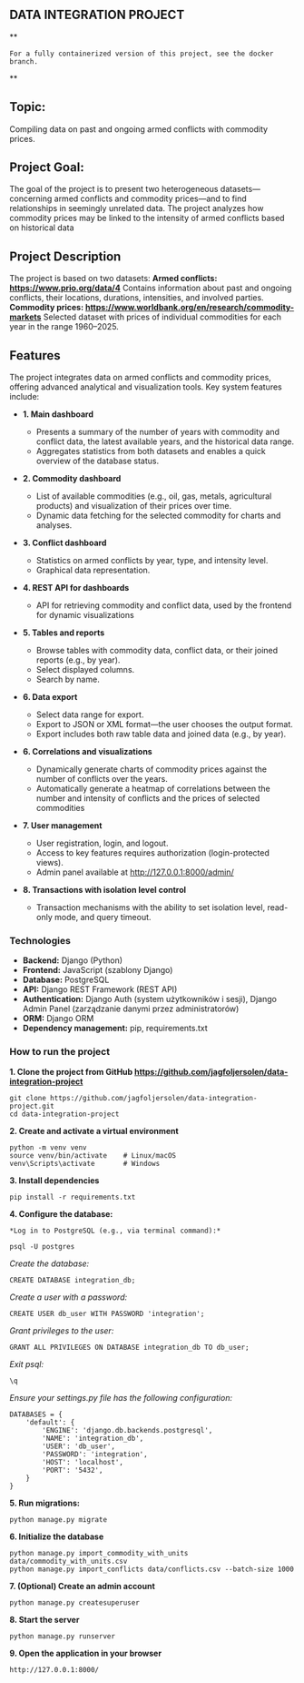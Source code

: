 ## DATA INTEGRATION PROJECT


**

    For a fully containerized version of this project, see the docker branch.

**


## Topic:
Compiling data on past and ongoing armed conflicts with commodity prices.

## Project Goal:
The goal of the project is to present two heterogeneous datasets—concerning armed conflicts and commodity prices—and to find relationships in seemingly unrelated data. The project analyzes how commodity prices may be linked to the intensity of armed conflicts based on historical data
	
## Project Description
The project is based on two datasets:
**Armed conflicts: https://www.prio.org/data/4**
  Contains information about past and ongoing conflicts, their locations, durations, intensities, and involved parties.
**Commodity prices: https://www.worldbank.org/en/research/commodity-markets**
  Selected dataset with prices of individual commodities for each year in the range 1960–2025.
  
## Features
The project integrates data on armed conflicts and commodity prices, offering advanced analytical and visualization tools. Key system features include:

- **1. Main dashboard**
	- Presents a summary of the number of years with commodity and conflict data, the latest available years, and the historical data range.
	- Aggregates statistics from both datasets and enables a quick overview of the database status.		
- **2. Commodity dashboard**
	- List of available commodities (e.g., oil, gas, metals, agricultural products) and visualization of their prices over time.
	- Dynamic data fetching for the selected commodity for charts and analyses.
	
- **3. Conflict dashboard**
	- Statistics on armed conflicts by year, type, and intensity level.
	- Graphical data representation.
		
- **4. REST API for dashboards**
	- API for retrieving commodity and conflict data, used by the frontend for dynamic visualizations
	
- **5. Tables and reports**
	- Browse tables with commodity data, conflict data, or their joined reports (e.g., by year).
	- Select displayed columns.
	- Search by name.
		
- **6. Data export**
	- Select data range for export.
	- Export to JSON or XML format—the user chooses the output format.
	- Export includes both raw table data and joined data (e.g., by year).
	
- **6. Correlations and visualizations**
	- Dynamically generate charts of commodity prices against the number of conflicts over the years.
	- Automatically generate a heatmap of correlations between the number and intensity of conflicts and the prices of selected commodities
   
- **7. User management**
	- User registration, login, and logout.
	- Access to key features requires authorization (login-protected views).
	- Admin panel available at http://127.0.0.1:8000/admin/
		
- **8. Transactions with isolation level control**
	- Transaction mechanisms with the ability to set isolation level, read-only mode, and query timeout.
	
	
### **Technologies**
- **Backend:** Django (Python)
- **Frontend:** JavaScript (szablony Django)
- **Database:** PostgreSQL
- **API:** Django REST Framework (REST API)
- **Authentication:** Django Auth (system użytkowników i sesji), Django Admin Panel (zarządzanie danymi przez administratorów)
- **ORM:** Django ORM
- **Dependency management:** pip, requirements.txt
	
### **How to run the project**
**1. Clone the project from GitHub https://github.com/jagfoljersolen/data-integration-project** 
	
	git clone https://github.com/jagfoljersolen/data-integration-project.git	
 	cd data-integration-project
		
**2. Create and activate a virtual environment**
		
	python -m venv venv
	source venv/bin/activate 	# Linux/macOS
	venv\Scripts\activate 		# Windows
		
**3. Install dependencies**
		
	pip install -r requirements.txt
		
**4. Configure the database:**	

    *Log in to PostgreSQL (e.g., via terminal command):*

    psql -U postgres

*Create the database:*

    CREATE DATABASE integration_db;

*Create a user with a password:*

    CREATE USER db_user WITH PASSWORD 'integration';

*Grant privileges to the user:*

    GRANT ALL PRIVILEGES ON DATABASE integration_db TO db_user;

*Exit psql:*

    \q

*Ensure your settings.py file has the following configuration:*

    DATABASES = {
        'default': {
            'ENGINE': 'django.db.backends.postgresql',
            'NAME': 'integration_db',
            'USER': 'db_user',
            'PASSWORD': 'integration',
            'HOST': 'localhost',
            'PORT': '5432',
        }
    }

   		
**5. Run migrations:**
   		
   	python manage.py migrate
   		
**6. Initialize the database**
   	
   	python manage.py import_commodity_with_units data/commodity_with_units.csv
	python manage.py import_conflicts data/conflicts.csv --batch-size 1000
		
**7. (Optional) Create an admin account**
		
	python manage.py createsuperuser
		
**8. Start the server**
		
	python manage.py runserver
		
**9. Open the application in your browser**
	
	http://127.0.0.1:8000/
		
	
   		
		
	

	
	
		
		
